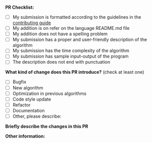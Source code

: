 
<!-- To ensure your PR is dealt with swiftly please check the following: -->
**PR Checklist:**
- [ ] My submission is formatted according to the guidelines in the [contributing guide](https://github.com/MakeContributions/DSA#contribution-guidelines)
- [ ] My addition is on refer on the language README.md file
- [ ] My addition does not have a spelling problem
- [ ] My submission has a proper and user-friendly description of the algorithm
- [ ] My submission has the time complexity of the algorithm
- [ ] My submission has sample input-output of the program
- [ ] The description does not end with punctuation

<!-- PULL REQUEST TEMPLATE -->
<!-- (Update "[ ]" to "[x]" to check a box) -->

**What kind of change does this PR introduce?** (check at least one)

- [ ] Bugfix
- [ ] New algorithm
- [ ] Optimization in previous algorithms
- [ ] Code style update
- [ ] Refactor
- [ ] Documentation
- [ ] Other, please describe:

**Briefly describe the changes in this PR**

<!-- For example you can add algorithm name, language used to implement it and link to online implementation of it -->

**Other information:**
<!-- Add any additional info you want here -->
